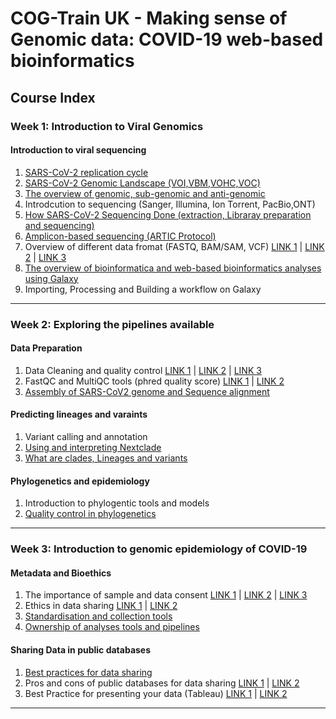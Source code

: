 # COG-Train UK - Making sense of Genomic data: COVID-19 web-based bioinformatics

## Course Index

### Week 1: Introduction to Viral Genomics

#### Introduction to viral sequencing

1. [SARS-CoV-2 replication cycle](https://www.nature.com/articles/s41579-020-00468-6)
2. [SARS-CoV-2 Genomic Landscape (VOI,VBM,VOHC,VOC)](https://www.frontiersin.org/articles/10.3389/fmicb.2020.01818/full)
3. [The overview of genomic, sub-genomic and anti-genomic](https://www.mdpi.com/2073-4409/9/5/1267)
4. Introdcution to sequencing (Sanger, Illumina, Ion Torrent, PacBio,ONT)
5. [How SARS-CoV-2 Sequencing Done (extraction, Libraray preparation and sequencing)](https://www.youtube.com/watch?v=0iok-W3N_Iw)
6. [Amplicon-based sequencing (ARTIC Protocol)](https://www.frontiersin.org/articles/10.3389/fcimb.2020.565591/full)
7. Overview of different data fromat (FASTQ, BAM/SAM, VCF) [LINK 1](https://samtools.github.io/hts-specs/SAMv1.pdf) | [LINK 2](https://samtools.github.io/hts-specs/VCFv4.2.pdf) | [LINK 3](https://bioinf.comav.upv.es/courses/sequence_analysis/sequence_file_formats.html#:~:text=The%20most%20common%20file%20formats,world%20are%3A%20fastq%20and%20sff)
8. [The overview of bioinformatica and web-based bioinformatics analyses using Galaxy](https://training.galaxyproject.org/training-material/videos/watch.html?v=introduction/tutorials/galaxy-intro-short/slides)
9. Importing, Processing and Building a workflow on Galaxy

---

### Week 2: Exploring the pipelines available

#### Data Preparation

1. Data Cleaning and quality control [LINK 1](https://www.youtube.com/watch?v=GnWSXwQeJ_U) | [LINK 2](http://qualimap.conesalab.org/doc_html/analysis.html) | [LINK 3](https://www.bioinformatics.babraham.ac.uk/projects/fastqc/)
2. FastQC and MultiQC tools (phred quality score) [LINK 1](https://academic.oup.com/bioinformatics/article/32/19/3047/2196507?login=false) | [LINK 2](https://hbctraining.github.io/Intro-to-ChIPseq/lessons/02_QC_FASTQC.html)
3. [Assembly of SARS-CoV2 genome and Sequence alignment](https://journals.plos.org/ploscompbiol/article?id=10.1371/journal.pcbi.1002821)

#### Predicting lineages and varaints

1. Variant calling and annotation
2. [Using and interpreting Nextclade](https://clades.nextstrain.org/)
3. [What are clades, Lineages and variants](https://www.nature.com/articles/s41564-020-0770-5)

#### Phylogenetics and epidemiology

1. Introduction to phylogentic tools and models
2. [Quality control in phylogenetics](https://academic.oup.com/mbe/article/38/5/1777/6030946?login=false)

---

### Week 3: Introduction to genomic epidemiology of COVID-19

#### Metadata and Bioethics

1. The importance of sample and data consent [LINK 1](https://bmcmedethics.biomedcentral.com/articles/10.1186/1472-6939-12-5) | [LINK 2](https://journals.plos.org/plosmedicine/article?id=10.1371/journal.pmed.0050192) | [LINK 3](https://www.nature.com/articles/ejhg2009191)
2. Ethics in data sharing [LINK 1](https://datascience.codata.org/articles/10.5334/dsj-2017-049) | [LINK 2](https://www.nature.com/articles/s41576-020-0257-5)
3. [Standardisation and collection tools](https://www.sciencedirect.com/science/article/pii/S153204642100229X?via%3Dihub)
4. [Ownership of analyses tools and pipelines](https://www.abrf.org/authorship-guidelines)

#### Sharing Data in public databases

1. [Best practices for data sharing](https://www.youtube.com/watch?v=MbbejpuYd0g)
2. Pros and cons of public databases for data sharing [LINK 1](https://www.embl.org/news/science/open-data-sharing-accelerates-covid-19-research/) | [LINK 2](https://openresearchafrica.org/articles/2-15/v1)
3. Best Practice for presenting your data (Tableau) [LINK 1](https://www.tableau.com/learn/whitepapers/which-chart-or-graph-is-right-for-you?signin=10e1e0d91c75d716a8bdb9984169659c#form) | [LINK 2](https://www.tableau.com/learn/articles/data-visualization-tips)

---
